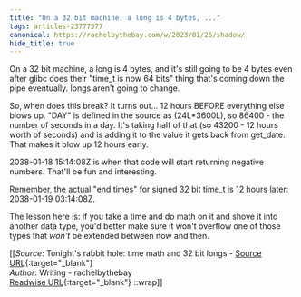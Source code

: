 ```yaml
---
title: "On a 32 bit machine, a long is 4 bytes, ..."
tags: articles-23777577
canonical: https://rachelbythebay.com/w/2023/01/26/shadow/
hide_title: true
---
```


On a 32 bit machine, a long is 4 bytes, and it's still going to be 4 bytes even after glibc does their "time_t is now 64 bits" thing that's coming down the pipe eventually. longs aren't going to change.

So, when does this break? It turns out... 12 hours BEFORE everything else blows up. "DAY" is defined in the source as (24L*3600L), so 86400 - the number of seconds in a day. It's taking half of that (so 43200 - 12 hours worth of seconds) and is adding it to the value it gets back from get_date. That makes it blow up 12 hours early.

2038-01-18 15:14:08Z is when that code will start returning negative numbers. That'll be fun and interesting.

Remember, the actual "end times" for signed 32 bit time_t is 12 hours later: 2038-01-19 03:14:08Z.

The lesson here is: if you take a time and do math on it and shove it into another data type, you'd better make sure it won't overflow one of those types that *won't* be extended between now and then.


[[_Source_: Tonight's rabbit hole: time math and 32 bit longs - [Source URL](https://rachelbythebay.com/w/2023/01/26/shadow/){:target="_blank"}<br>
_Author_: Writing - rachelbythebay<br>
[Readwise URL](https://readwise.io/open/465069349){:target="_blank"}
::wrap]]